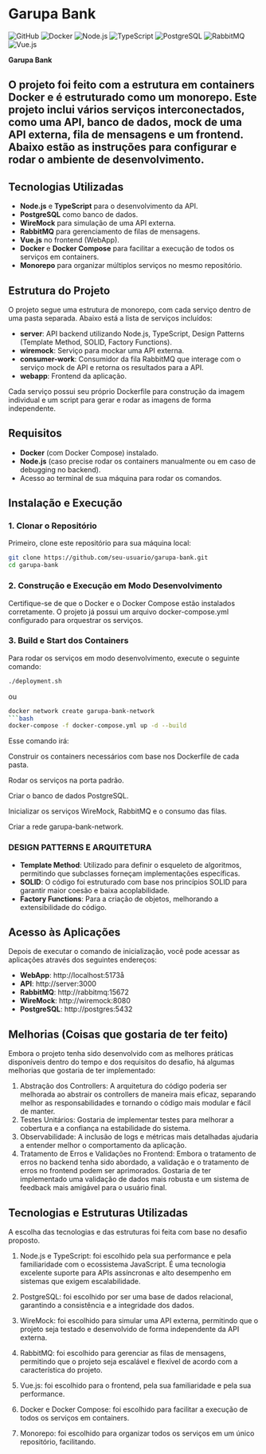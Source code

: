 # Garupa Bank

![GitHub](https://img.shields.io/github/license/seu-usuario/garupa-bank)
![Docker](https://img.shields.io/badge/Docker-✓-blue)
![Node.js](https://img.shields.io/badge/Node.js-✓-green)
![TypeScript](https://img.shields.io/badge/TypeScript-✓-blue)
![PostgreSQL](https://img.shields.io/badge/PostgreSQL-✓-blue)
![RabbitMQ](https://img.shields.io/badge/RabbitMQ-✓-orange)
![Vue.js](https://img.shields.io/badge/Vue.js-✓-brightgreen)

**Garupa Bank**

## O projeto foi feito com a estrutura em containers Docker e é estruturado como um monorepo. Este projeto inclui vários serviços interconectados, como uma API, banco de dados, mock de uma API externa, fila de mensagens e um frontend. Abaixo estão as instruções para configurar e rodar o ambiente de desenvolvimento.

## Tecnologias Utilizadas

- **Node.js** e **TypeScript** para o desenvolvimento da API.
- **PostgreSQL** como banco de dados.
- **WireMock** para simulação de uma API externa.
- **RabbitMQ** para gerenciamento de filas de mensagens.
- **Vue.js** no frontend (WebApp).
- **Docker** e **Docker Compose** para facilitar a execução de todos os serviços em containers.
- **Monorepo** para organizar múltiplos serviços no mesmo repositório.

## Estrutura do Projeto

O projeto segue uma estrutura de monorepo, com cada serviço dentro de uma pasta separada. Abaixo está a lista de serviços incluídos:

- **server**: API backend utilizando Node.js, TypeScript, Design Patterns (Template Method, SOLID, Factory Functions).
- **wiremock**: Serviço para mockar uma API externa.
- **consumer-work**: Consumidor da fila RabbitMQ que interage com o serviço mock de API e retorna os resultados para a API.
- **webapp**: Frontend da aplicação.

Cada serviço possui seu próprio Dockerfile para construção da imagem individual e um script para gerar e rodar as imagens de forma independente.

## Requisitos

- **Docker** (com Docker Compose) instalado.
- **Node.js** (caso precise rodar os containers manualmente ou em caso de debugging no backend).
- Acesso ao terminal de sua máquina para rodar os comandos.

## Instalação e Execução

### 1. Clonar o Repositório

Primeiro, clone este repositório para sua máquina local:

```bash
git clone https://github.com/seu-usuario/garupa-bank.git
cd garupa-bank
```

### 2. Construção e Execução em Modo Desenvolvimento

Certifique-se de que o Docker e o Docker Compose estão instalados corretamente. O projeto já possui um arquivo docker-compose.yml configurado para orquestrar os serviços.

### 3. Build e Start dos Containers

Para rodar os serviços em modo desenvolvimento, execute o seguinte comando:

```bash
./deployment.sh
```
ou

```bash
docker network create garupa-bank-network
```bash
docker-compose -f docker-compose.yml up -d --build
```

Esse comando irá:

Construir os containers necessários com base nos Dockerfile de cada pasta.

Rodar os serviços na porta padrão.

Criar o banco de dados PostgreSQL.

Inicializar os serviços WireMock, RabbitMQ e o consumo das filas.

Criar a rede garupa-bank-network.

### DESIGN PATTERNS E ARQUITETURA

- **Template Method**: Utilizado para definir o esqueleto de algoritmos, permitindo que subclasses forneçam implementações específicas.
- **SOLID**: O código foi estruturado com base nos princípios SOLID para garantir maior coesão e baixa acoplabilidade.
- **Factory Functions**: Para a criação de objetos, melhorando a extensibilidade do código.

## Acesso às Aplicações

Depois de executar o comando de inicialização, você pode acessar as aplicações através dos seguintes endereços:

- **WebApp**: http://localhost:5173å
- **API**: http://server:3000
- **RabbitMQ**: http://rabbitmq:15672
- **WireMock**: http://wiremock:8080
- **PostgreSQL**: http://postgres:5432

## Melhorias (Coisas que gostaria de ter feito)

Embora o projeto tenha sido desenvolvido com as melhores práticas disponíveis dentro do tempo e dos requisitos do desafio, há algumas melhorias que gostaria de ter implementado:

1. Abstração dos Controllers: A arquitetura do código poderia ser melhorada ao abstrair os controllers de maneira mais eficaz, separando melhor as responsabilidades e tornando o código mais modular e fácil de manter.
2. Testes Unitários: Gostaria de implementar testes para melhorar a cobertura e a confiança na estabilidade do sistema.
3. Observabilidade: A inclusão de logs e métricas mais detalhadas ajudaria a entender melhor o comportamento da aplicação.
4. Tratamento de Erros e Validações no Frontend: Embora o tratamento de erros no backend tenha sido abordado, a validação e o tratamento de erros no frontend podem ser aprimorados. Gostaria de ter implementado uma validação de dados mais robusta e um sistema de feedback mais amigável para o usuário final.

## Tecnologias e Estruturas Utilizadas

A escolha das tecnologias e das estruturas foi feita com base no desafio proposto.

1. Node.js e TypeScript: foi escolhido pela sua performance e pela familiaridade com o ecossistema JavaScript. É uma tecnologia excelente suporte para APIs assíncronas e alto desempenho em sistemas que exigem escalabilidade.

2. PostgreSQL: foi escolhido por ser uma base de dados relacional, garantindo a consistência e a integridade dos dados.

3. WireMock: foi escolhido para simular uma API externa, permitindo que o projeto seja testado e desenvolvido de forma independente da API externa.

4. RabbitMQ: foi escolhido para gerenciar as filas de mensagens, permitindo que o projeto seja escalável e flexível de acordo com a característica do projeto.

5. Vue.js: foi escolhido para o frontend, pela sua familiaridade e pela sua performance.

6. Docker e Docker Compose: foi escolhido para facilitar a execução de todos os serviços em containers.

7. Monorepo: foi escolhido para organizar todos os serviços em um único repositório, facilitando.
